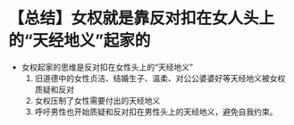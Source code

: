 # 【总结】女权就是靠反对扣在女人头上的“天经地义”起家的

-   女权起家的思维是反对扣在女性头上的“天经地义”
    1.  旧道德中的女性贞洁、结婚生子、温柔、对公公婆婆好等天经地义被女权质疑和反对
    2.  女权压制了女性需要付出的天经地义
    3.  呼吁男性也开始质疑和反对扣在男性头上的天经地义，避免自我约束。